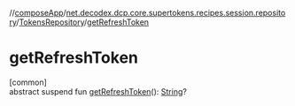 //[composeApp](../../../index.md)/[net.decodex.dcp.core.supertokens.recipes.session.repository](../index.md)/[TokensRepository](index.md)/[getRefreshToken](get-refresh-token.md)

# getRefreshToken

[common]\
abstract suspend fun [getRefreshToken](get-refresh-token.md)(): [String](https://kotlinlang.org/api/latest/jvm/stdlib/kotlin/-string/index.html)?
